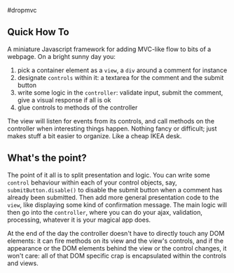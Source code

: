 #dropmvc
## Quick How To
A miniature Javascript framework for adding MVC-like flow to bits of a webpage. On a bright sunny day you: 

1. pick a container element as a `view`, a `div` around a comment for instance
1. designate `controls` within it: a textarea for the comment and the submit button
1. write some logic in the `controller`: validate input, submit the comment, give a visual response if all is ok
1. glue controls to methods of the controller

The view will listen for events from its controls, and call methods on the controller when interesting things happen. 
Nothing fancy or difficult; just makes stuff a bit easier to organize. Like a cheap IKEA desk.

## What's the point?
The point of it all is to split presentation and logic. You can write some `control` behaviour within each of your control objects, say, `submitButton.disable()` to disable the submit button when a comment has already been submitted. Then add more general presentation code to the `view`, like displaying some kind of confirmation message. The main logic will then go into the `controller`, where you can do your ajax, validation, processing, whatever it is your magical app does. 

At the end of the day the controller doesn't have to directly touch any DOM elements: it can fire methods on its view and the view's controls, and if the appearance or the DOM elements behind the view or the control changes, it won't care: all of that DOM specific crap is encapsulated within the controls and views.

